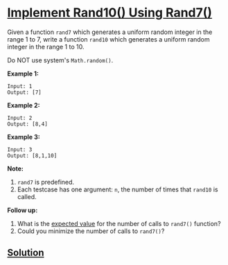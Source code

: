 # [Implement Rand10() Using Rand7()](https://leetcode.com/explore/challenge/card/august-leetcoding-challenge/552/week-4-august-22nd-august-28th/3439/)

Given a function `rand7` which generates a uniform random integer in the range 1 to 7, write a function `rand10` which generates a uniform random integer in the range 1 to 10.

Do NOT use system's `Math.random()`.

**Example 1:**

```
Input: 1
Output: [7]
```

**Example 2:**

```
Input: 2
Output: [8,4]
```

**Example 3:**

```
Input: 3
Output: [8,1,10]
```

**Note:**

1. `rand7` is predefined.
2. Each testcase has one argument: `n`, the number of times that `rand10` is called.

**Follow up:**

1. What is the [expected value](https://en.wikipedia.org/wiki/Expected_value) for the number of calls to `rand7()` function?
2. Could you minimize the number of calls to `rand7()`?

## [Solution](https://leetcode.com/problems/implement-rand10-using-rand7/solution/)
